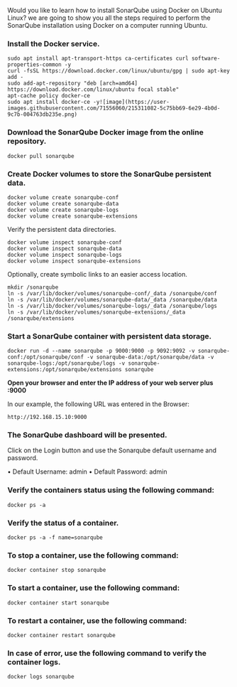 Would you like to learn how to install SonarQube using Docker on Ubuntu Linux?
we are going to show you all the steps required to perform the SonarQube installation using Docker on a computer running Ubuntu.

### Install the Docker service.

```
sudo apt install apt-transport-https ca-certificates curl software-properties-common -y
curl -fsSL https://download.docker.com/linux/ubuntu/gpg | sudo apt-key add - 
sudo add-apt-repository "deb [arch=amd64] https://download.docker.com/linux/ubuntu focal stable" 
apt-cache policy docker-ce
sudo apt install docker-ce -y![image](https://user-images.githubusercontent.com/71556060/215311082-5c75bb69-6e29-4b0d-9c7b-004763db235e.png)
```
### Download the SonarQube Docker image from the online repository.
```
docker pull sonarqube
```
### Create Docker volumes to store the SonarQube persistent data.
```
docker volume create sonarqube-conf 
docker volume create sonarqube-data
docker volume create sonarqube-logs
docker volume create sonarqube-extensions
```
Verify the persistent data directories.
```
docker volume inspect sonarqube-conf 
docker volume inspect sonarqube-data
docker volume inspect sonarqube-logs
docker volume inspect sonarqube-extensions
```
Optionally, create symbolic links to an easier access location.
```
mkdir /sonarqube
ln -s /var/lib/docker/volumes/sonarqube-conf/_data /sonarqube/conf
ln -s /var/lib/docker/volumes/sonarqube-data/_data /sonarqube/data
ln -s /var/lib/docker/volumes/sonarqube-logs/_data /sonarqube/logs
ln -s /var/lib/docker/volumes/sonarqube-extensions/_data /sonarqube/extensions
```
### Start a SonarQube container with persistent data storage.
```
docker run -d --name sonarqube -p 9000:9000 -p 9092:9092 -v sonarqube-conf:/opt/sonarqube/conf -v sonarqube-data:/opt/sonarqube/data -v sonarqube-logs:/opt/sonarqube/logs -v sonarqube-extensions:/opt/sonarqube/extensions sonarqube
```
**Open your browser and enter the IP address of your web server plus :9000**

In our example, the following URL was entered in the Browser:
```
http://192.168.15.10:9000
```
### The SonarQube dashboard will be presented.
Click on the Login button and use the Sonarqube default username and password.

• Default Username: admin
• Default Password: admin

### Verify the containers status using the following command:
```
docker ps -a
```
### Verify the status of a container.
```
docker ps -a -f name=sonarqube
```
### To stop a container, use the following command:
```
docker container stop sonarqube
```
### To start a container, use the following command:
```
docker container start sonarqube
```
### To restart a container, use the following command:
```
docker container restart sonarqube
```
### In case of error, use the following command to verify the container logs.
```
docker logs sonarqube
```













